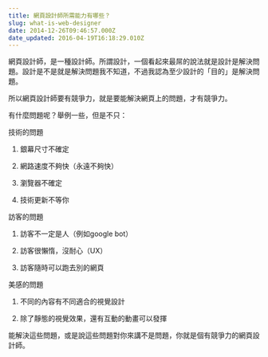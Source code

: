 ```yaml
---
title: 網頁設計師所需能力有哪些？
slug: what-is-web-designer
date: 2014-12-26T09:46:57.000Z
date_updated: 2016-04-19T16:18:29.010Z
---
```


網頁設計師，是一種設計師。所謂設計，一個看起來最屌的說法就是設計是解決問題。設計是不是就是解決問題我不知道，不過我認為至少設計的「目的」是解決問題。

所以網頁設計師要有競爭力，就是要能解決網頁上的問題，才有競爭力。

有什麼問題呢？舉例一些，但是不只：

技術的問題

1. 銀幕尺寸不確定

2. 網路速度不夠快（永遠不夠快）

3. 瀏覽器不確定

4. 技術更新不等你

訪客的問題

1. 訪客不一定是人（例如google bot）

2. 訪客很懶惰，沒耐心（UX）

3. 訪客隨時可以跑去別的網頁

美感的問題

1. 不同的內容有不同適合的視覺設計

2. 除了靜態的視覺效果，還有互動的動畫可以發揮

能解決這些問題，或是說這些問題對你來講不是問題，你就是個有競爭力的網頁設計師。
